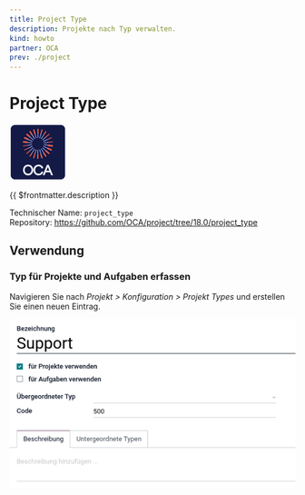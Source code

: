 ```yaml
---
title: Project Type
description: Projekte nach Typ verwalten.
kind: howto
partner: OCA
prev: ./project
---
```


# Project Type

![icon_oca_app](attachments/icon_oca_app.png)

{{ $frontmatter.description }}

Technischer Name: `project_type`\
Repository: <https://github.com/OCA/project/tree/18.0/project_type>

## Verwendung

### Typ für Projekte und Aufgaben erfassen

Navigieren Sie nach _Projekt > Konfiguration > Projekt Types_ und erstellen Sie einen neuen Eintrag.

![](attachments/Project%20Type.png)
